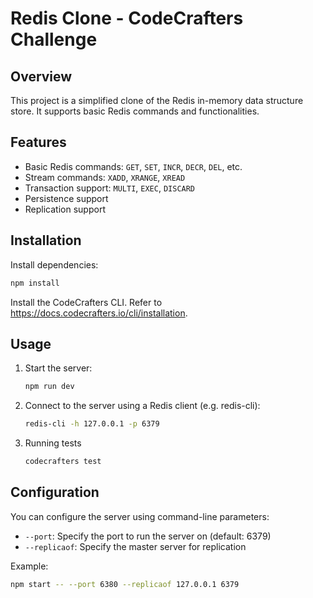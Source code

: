 # Redis Clone - CodeCrafters Challenge

## Overview

This project is a simplified clone of the Redis in-memory data structure store. It supports basic Redis commands and
functionalities.

## Features

- Basic Redis commands: `GET`, `SET`, `INCR`, `DECR`, `DEL`, etc.
- Stream commands: `XADD`, `XRANGE`, `XREAD`
- Transaction support: `MULTI`, `EXEC`, `DISCARD`
- Persistence support
- Replication support

## Installation

Install dependencies:

```sh
npm install
```

Install the CodeCrafters CLI. Refer to https://docs.codecrafters.io/cli/installation.


## Usage

1. Start the server:
    ```sh
    npm run dev
    ```

2. Connect to the server using a Redis client (e.g. redis-cli):
    ```sh
    redis-cli -h 127.0.0.1 -p 6379
    ```

3. Running tests
    ```sh
   codecrafters test
   ```

## Configuration

You can configure the server using command-line parameters:

- `--port`: Specify the port to run the server on (default: 6379)
- `--replicaof`: Specify the master server for replication

Example:

```sh
npm start -- --port 6380 --replicaof 127.0.0.1 6379